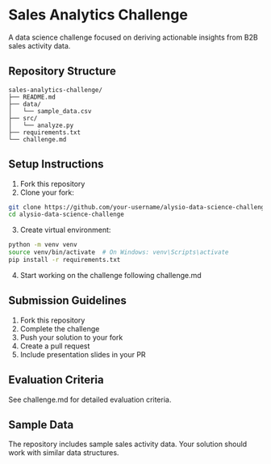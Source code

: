 # Sales Analytics Challenge

A data science challenge focused on deriving actionable insights from B2B sales activity data.

## Repository Structure
```
sales-analytics-challenge/
├── README.md
├── data/
│   └── sample_data.csv
├── src/
│   └── analyze.py
├── requirements.txt
└── challenge.md
```

## Setup Instructions

1. Fork this repository
2. Clone your fork:
```bash
git clone https://github.com/your-username/alysio-data-science-challenge.git
cd alysio-data-science-challenge
```

3. Create virtual environment:
```bash
python -m venv venv
source venv/bin/activate  # On Windows: venv\Scripts\activate
pip install -r requirements.txt
```

4. Start working on the challenge following challenge.md

## Submission Guidelines

1. Fork this repository
2. Complete the challenge
3. Push your solution to your fork
4. Create a pull request
5. Include presentation slides in your PR

## Evaluation Criteria

See challenge.md for detailed evaluation criteria.

## Sample Data

The repository includes sample sales activity data. Your solution should work with similar data structures.